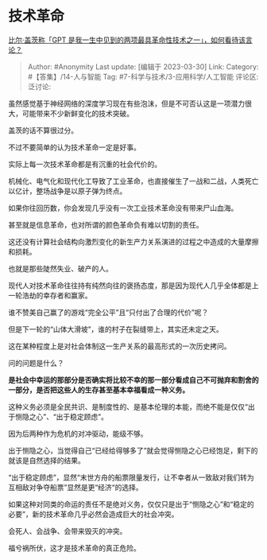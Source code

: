 # 技术革命
[比尔·盖茨称「GPT 是我一生中见到的两项最具革命性技术之一」，如何看待该言论？](https://www.zhihu.com/question/591359178/answer/2959821973)

> Author: #Anonymity
> Last update: [编辑于 2023-03-30]
> Link:
> Category:  #【答集】/14-人与智能
> Tag: #7-科学与技术/3-应用科学/人工智能
> 评论区:
> 泛讨论:

虽然感觉基于神经网络的深度学习现在有些泡沫，但是不可否认这是一项潜力很大，可能带来不少新鲜变化的技术突破。

盖茨的话不算很过分。

不过不要简单的认为技术革命一定是好事。

实际上每一次技术革命都是有沉重的社会代价的。

机械化、电气化和现代化工导致了工业革命，也直接催生了一战和二战，人类死亡以亿计，整场战争是以原子弹为终点。

如果你往回历数，你会发现几乎没有一次工业技术革命没有带来尸山血海。

甚至就是信息革命，也对所谓的颜色革命负有难以切割的责任。

这还没有计算社会结构向激烈变化的新生产力关系演进的过程之中造成的大量摩擦和损耗。

也就是那些陡然失业、破产的人。

现代人对技术革命往往持有纯然向往的褒扬态度，那是因为现代人几乎全体都是上一轮浩劫的幸存者和赢家。

谁不赞美自己赢了的游戏“完全公平”且“只付出了合理的代价”呢？

但是下一轮的“山体大滑坡”，谁的村子在裂缝带上，其实还未定之天。

这在某种程度上是对社会体制这一生产关系的最高形式的一次历史拷问。

问的问题是什么？

**是社会中幸运的那部分是否确实将比较不幸的那一部分看成自己不可抛弃和割舍的一部分，是否把这些人的生存甚至基本幸福看成一种义务。**

这种义务必须是全民共识、是制度性的、是基本伦理的本能，而绝不能是仅仅“出于恻隐之心”、“出于稳定顾虑”。

因为后两种作为危机的对冲驱动，能级不够。

出于恻隐之心，当觉得自己“已经给得够多了”就会觉得恻隐之心已经饱足，剩下的就该是自然选择的结果。

“出于稳定顾虑”，显然“末世方舟的船票限量发行，让不幸者从一致敌对我们转为互相敌对争夺船票”显然是更“经济“的选择。

如果这种对同类的命运的责任不是绝对义务，仅仅只是出于“恻隐之心”和“稳定的必要”，新的技术革命几乎必然会造成巨大的社会冲突。

会死人、会战争、会带来毁灭的冲突。

福兮祸所伏，这才是技术革命的真正危险。

​
